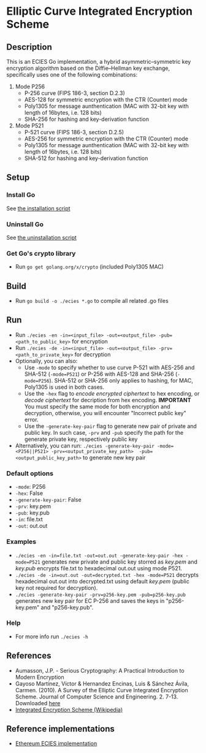 # Elliptic Curve Integrated Encryption Scheme

## Description
This is an ECIES Go implementation, a hybrid asymmetric–symmetric key encryption
algorithm based on the Diffie–Hellman key exchange, specifically uses one of the following combinations:
1. Mode P256
    * P-256 curve (FIPS 186-3, section D.2.3)
    * AES-128 for symmetric encryption with the CTR (Counter) mode
    * Poly1305 for message aunthentication (MAC with 32-bit key with length of 16bytes, i.e. 128 bits)
    * SHA-256 for hashing and key-derivation function
2. Mode P521
    * P-521 curve (FIPS 186-3, section D.2.5)
    * AES-256 for symmetric encryption with the CTR (Counter) mode
    * Poly1305 for message aunthentication (MAC with 32-bit key with length of 16bytes, i.e. 128 bits)
    * SHA-512 for hashing and key-derivation function

## Setup

### Install Go
See [the installation script](https://gist.github.com/danielhavir/d8df1a260a2c042a01c48303ca3967c7)

### Uninstall Go
See [the uninstallation script](https://gist.github.com/danielhavir/d8df1a260a2c042a01c48303ca3967c7)

### Get Go's crypto library
* Run `go get golang.org/x/crypto` (included Poly1305 MAC)

## Build
* Run `go build -o ./ecies *.go` to compile all related .go files

## Run
* Run `./ecies -en -in=<input_file> -out=<output_file> -pub=<path_to_public_key>` for encryption
* Run `./ecies -de -in=<input_file> -out=<output_file> -prv=<path_to_private_key>` for decryption
* Optionally, you can also:
    * Use `-mode` to specify whether to use curve P-521 with AES-256 and SHA-512 (`-mode=P521`) or P-256 with AES-128 and SHA-256 (`-mode=P256`). SHA-512 or SHA-256 only applies to hashing, for MAC, Poly1305 is used in both cases.
    * Use the `-hex` flag to _encode encrypted ciphertext_ to hex encoding, or _decode ciphertext_ for decription from hex encoding. **IMPORTANT** You must specify the same mode for both encryption and decryption, otherwise, you will encounter "Incorrect public key" error.
    * Use the `-generate-key-pair` flag to generate new pair of private and public key. In such case, `-prv` and `-pub` specify the path for the generate private key, respectively public key
* Alternatively, you can run: `./ecies -generate-key-pair -mode=<P256||P521> -prv=<output_private_key_path>  -pub=<output_public_key_path>` to generate new key pair

### Default options
* `-mode`: P256
* `-hex`: False
* `-generate-key-pair`: False
* `-prv`: key.pem
* `-pub`: key.pub
* `-in`: file.txt
* `-out`: out.out

### Examples
* `./ecies -en -in=file.txt -out=out.out -generate-key-pair -hex -mode=P521` generates new private and public key storred as _key.pem_ and _key.pub_ encrypts file.txt to hexadecimal out.out using mode P521.
* `./ecies -de -in=out.out -out=decrypted.txt -hex -mode=P521` decrypts hexadecimal out.out into decrypted.txt using default _key.pem_ (public key not required for decryption).
* `./ecies -generate-key-pair -prv=p256-key.pem -pub=p256-key.pub` generates new key pair for EC P-256 and saves the keys in "p256-key.pem" and "p256-key.pub".

### Help
* For more info run `./ecies -h`

## References
* Aumasson, J.P. - Serious Cryptography: A Practical Introduction to Modern Encryption
* Gayoso Martínez, Víctor & Hernandez Encinas, Luis & Sánchez Ávila, Carmen. (2010). A Survey of the Elliptic Curve Integrated Encryption Scheme. Journal of Computer Science and Engineering. 2. 7-13. Downloaded [here](https://www.researchgate.net/publication/255970113_A_Survey_of_the_Elliptic_Curve_Integrated_Encryption_Scheme)
* [Integrated Encryption Scheme (Wikipedia)](https://en.wikipedia.org/wiki/Integrated_Encryption_Scheme#Formal_description)

## Reference implementations
* [Ethereum ECIES implementation](https://github.com/ethereum/go-ethereum/tree/master/crypto/ecies)
